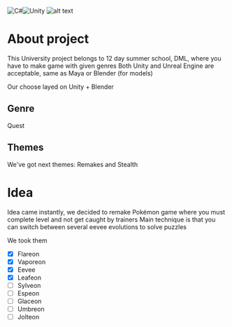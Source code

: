 <img alt="C#" src="https://img.shields.io/badge/c%23-%23239120.svg?style=for-the-badge&logo=c-sharp&logoColor=white"/><img alt="Unity" src="https://img.shields.io/badge/unity-%23000000.svg?style=for-the-badge&logo=unity&logoColor=white"/>
![alt text](https://i.imgur.com/BpqWPss.png)
# About project
  This University project belongs to 12 day summer school, DML, where you have to make game with given genres
  Both Unity and Unreal Engine are acceptable, same as Maya or Blender (for models)
  
  Our choose layed on Unity + Blender

## Genre
  Quest
## Themes
  We've got next themes: Remakes and Stealth

# Idea
  Idea came instantly, we decided to remake Pokémon game where you must complete level and not get caught by trainers
  Main technique is that you can switch between several eevee evolutions to solve puzzles

  We took them
- [x] Flareon
- [x] Vaporeon
- [x] Eevee
- [x] Leafeon
- [ ] Sylveon
- [ ] Espeon
- [ ] Glaceon
- [ ] Umbreon
- [ ] Jolteon
